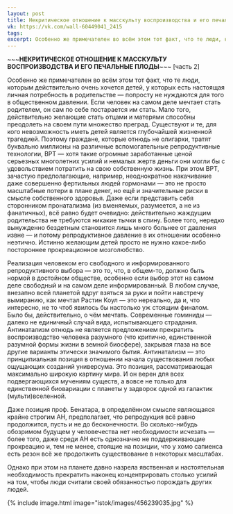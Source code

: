 ```yaml
---
layout: post
title: Некритическое отношение к масскульту воспроизводства и его печальные плоды [часть 2]
vk: https://vk.com/wall-60449041_2415
tags: 
excerpt: Особенно же примечателен во всём этом тот факт, что те люди, которым действительно очень хочется детей, у которых есть настоящая личная потребность в родительстве — попросту не нуждаются для того в общественном давлении. Если человек на самом деле мечтает стать родителем, он сам по себе постарается им стать. Мало того, действительно желающие стать отцами и матерями способны преодолеть на своем пути множество преград. Существуют и те, для кого невозможность иметь детей является глубочайшей жизненной трагедией. Поэтому...
---
```

\~\~\~**НЕКРИТИЧЕСКОЕ ОТНОШЕНИЕ К МАССКУЛЬТУ ВОСПРОИЗВОДСТВА И ЕГО ПЕЧАЛЬНЫЕ ПЛОДЫ**\~\~\~ \[часть 2\]

Особенно же примечателен во всём этом тот факт, что те люди, которым действительно очень хочется детей, у которых есть настоящая личная потребность в родительстве — попросту не нуждаются для того в общественном давлении. Если человек на самом деле мечтает стать родителем, он сам по себе постарается им стать. Мало того, действительно желающие стать отцами и матерями способны преодолеть на своем пути множество преград. Существуют и те, для кого невозможность иметь детей является глубочайшей жизненной трагедией. Поэтому граждане, которые отнюдь не олигархи, тратят буквально миллионы на различные вспомогательные репродуктивные технологии, ВРТ — хотя такие огромные заработанные ценой серьезных многолетних усилий и немалых жертв деньги они могли бы с удовольствием потратить на свою собственную жизнь. При этом ВРТ, зачастую предполагающие, например, неоднократное накачивание даже совершенно фертильных людей гормонами — это не просто масштабные потери в плане денег, но ещё и значительные риски в смысле собственного здоровья. Даже если представить себя сторонником пронатализма (из вменяемых, разумеется, а не из фанатичных), всё равно будет очевидно: действительно жаждущим родительства не требуются никакие тычки в спину. Более того, нередко вынужденно бездетным становится лишь много больнее от давления извне — и потому репродуктивное давление в их отношении особенно неэтично. Истинно желающим детей просто не нужно какое-либо постороннее прокреационное мозголюбство.

Реализация человеком его свободного и информированного репродуктивного выбора — это то, что, в общем-то, должно быть нормой в достойном обществе, особенно если выбор этот на самом деле свободный и на самом деле информированный. В любом случае, внезапно всей планетой вдруг взяться за руки и пойти навстречу вымиранию, как мечтал Растин Коул — это нереально, да и, что интересно, не то чтоб явилось бы настолько уж стоящим финалом. Было бы, действительно, о чём мечтать. Современные гоминиды — далеко не единичный случай вида, испытывающего страдания. Антинатализм отнюдь не является предложением прекратить воспроизводство человека разумного (что критично, единственной разумной формы жизни в земной биосфере), закрывая глаза на все другие варианты этически значимого бытия. Антинатализм — это принципиальная позиция в отношении начала существования любых ощущающих созданий универсума. Это позиция, рассматривающая максимально широкую картину мира. И он верен для всех подвергающихся мучениям существ, а вовсе не только для единственной биовариации с планеты у задворок одной из галактик (мульти)вселенной.

Даже позиция проф. Бенатара, в определённом смысле являющаяся крайне строгим АН, предполагает, что репродукция всё равно продолжится, пусть и не до бесконечности. Во сколько-нибудь обозримом будущем у человечества нет необходимости исчезать — более того, даже среди АН есть однозначно не поддерживающие прокреацию и, тем не менее, стоящие на позиции, что у хомо сапиенса есть резон всё же продолжить существование в некоторых масштабах. 

Однако при этом на планете давно назрела явственная и настоятельная необходимость прекратить наконец концентрировать столько усилий на том, чтобы люди считали своей обязанностью порождать других людей.

{% include image.html image="istok/images/456239035.jpg" %}
